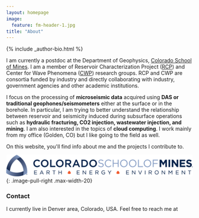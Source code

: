 ```yaml
---
layout: homepage
image:
  feature: fm-header-1.jpg
title: "About"
---
```


<footer role="contentinfo">
  <div class="article-author-bottom">
    {% include _author-bio.html %}
  </div>
</footer>

I am currently a postdoc at the Department of Geophysics,
[Colorado School of Mines](https://geophysics.mines.edu/). I am a member of Reservoir Characterization Project ([RCP](https://rcp.mines.edu/)) and Center for Wave Phenomena ([CWP](https://cwp.mines.edu/)) research groups. RCP and CWP are consortia funded by industry and directly collaborating with industry, government agencies and other academic institutions.

I focus on the processing of **microseismic data** acquired using **DAS or traditional geophones/seismometers** either at the surface or in the borehole. In particular, I am trying to better understand the relationship between reservoir and seismicity induced during subsurface operations such as **hydraulic fracturing, CO2 injection, wastewater injection, and mining**. I am also interested in the topics of **cloud computing**.
I work mainly from my office (Golden, CO) but I like going to the field as well.

On this website, you'll find info about me and the projects I contribute to.

![CSM_logo](/images/CSM_logo.png)
{: .image-pull-right .max-width-20}

### Contact
<p>
I currently live in Denver area, Colorado, USA. Feel free to reach me at </p>
